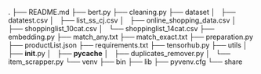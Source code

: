 .
├── README.md
├── bert.py
├── cleaning.py
├── dataset
│   ├── datatest.csv
│   ├── list_ss_cj.csv
│   ├── online_shopping_data.csv
│   ├── shoppinglist_10cat.csv
│   └── shoppinglist_14cat.csv
├── embedding.py
├── match_any.txt
├── match_exact.txt
├── preparation.py
├── productList.json
├── requirements.txt
├── tensorhub.py
├── utils
│   ├── __init__.py
│   ├── __pycache__
│   ├── duplicates_remover.py
│   └── item_scrapper.py
└── venv
    ├── bin
    ├── lib
    ├── pyvenv.cfg
    └── share
